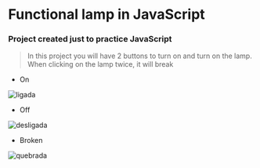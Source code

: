 <h1>Functional lamp in JavaScript</h1>

<h3>Project created just to practice JavaScript</h3>

> In this project you will have 2 buttons to turn on and turn on the lamp. When clicking on the lamp twice, it will break

* On

![ligada](https://user-images.githubusercontent.com/105439209/199805989-6944f193-2be1-4722-952b-986b6ddce65b.png)

* Off

![desligada](https://user-images.githubusercontent.com/105439209/199805982-328ca141-5988-423d-8c8e-f777ed9bf823.png)

* Broken

![quebrada](https://user-images.githubusercontent.com/105439209/199805992-fb4df87e-0eeb-4425-bd85-f0d1d09bb8d7.png)
